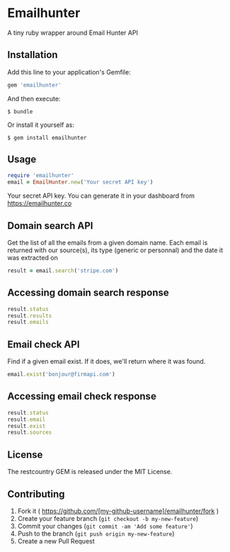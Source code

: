 # Emailhunter

A tiny ruby wrapper around Email Hunter API 

## Installation

Add this line to your application's Gemfile:

```ruby
gem 'emailhunter'
```

And then execute:

    $ bundle

Or install it yourself as:

    $ gem install emailhunter

## Usage

```ruby
require 'emailhunter'
email = EmailHunter.new('Your secret API key')

```
Your secret API key. You can generate it in your dashboard from https://emailhunter.co

## Domain search API
Get the list of all the emails from a given domain name. Each email is returned with our source(s), its type (generic or personnal) and the date it was extracted on
```ruby
result = email.search('stripe.com')
```

## Accessing domain search response
```ruby
result.status
result.results
result.emails
```


## Email check API
Find if a given email exist. If it does, we'll return where it was found.
```ruby
email.exist('bonjour@firmapi.com')
```

## Accessing email check response
```ruby
result.status
result.email
result.exist
result.sources
```

## License
The restcountry GEM is released under the MIT License.


## Contributing

1. Fork it ( https://github.com/[my-github-username]/emailhunter/fork )
2. Create your feature branch (`git checkout -b my-new-feature`)
3. Commit your changes (`git commit -am 'Add some feature'`)
4. Push to the branch (`git push origin my-new-feature`)
5. Create a new Pull Request
